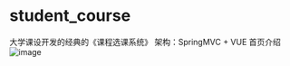 # student_course
大学课设开发的经典的《课程选课系统》
架构：SpringMVC + VUE
首页介绍
![image](https://user-images.githubusercontent.com/73164188/169338218-9d0f37ea-6799-41dc-91d2-1d5e20300da1.png)
